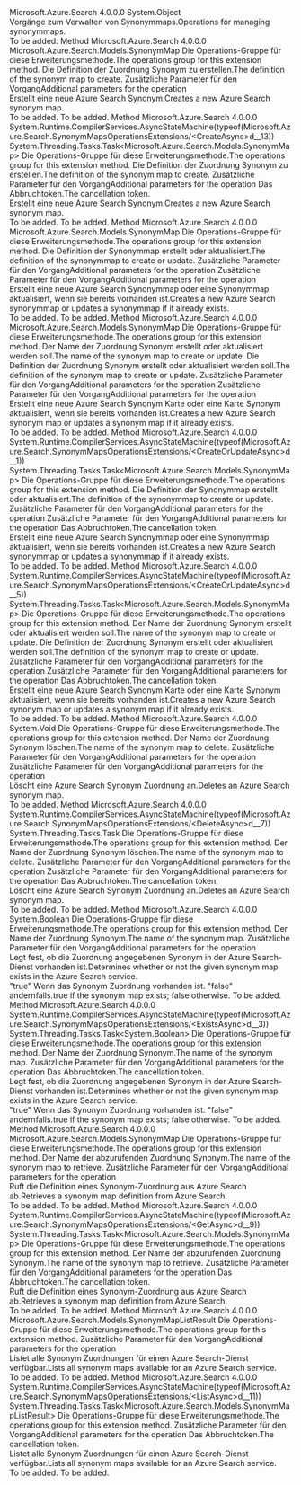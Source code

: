 <Type Name="SynonymMapsOperationsExtensions" FullName="Microsoft.Azure.Search.SynonymMapsOperationsExtensions">
  <TypeSignature Language="C#" Value="public static class SynonymMapsOperationsExtensions" />
  <TypeSignature Language="ILAsm" Value=".class public auto ansi abstract sealed beforefieldinit SynonymMapsOperationsExtensions extends System.Object" />
  <TypeSignature Language="DocId" Value="T:Microsoft.Azure.Search.SynonymMapsOperationsExtensions" />
  <TypeSignature Language="VB.NET" Value="Public Module SynonymMapsOperationsExtensions" />
  <TypeSignature Language="F#" Value="type SynonymMapsOperationsExtensions = class" />
  <AssemblyInfo>
    <AssemblyName>Microsoft.Azure.Search</AssemblyName>
    <AssemblyVersion>4.0.0.0</AssemblyVersion>
  </AssemblyInfo>
  <Base>
    <BaseTypeName>System.Object</BaseTypeName>
  </Base>
  <Interfaces />
  <Docs>
    <summary>
            <span data-ttu-id="395e2-101">Vorgänge zum Verwalten von Synonymmaps.</span><span class="sxs-lookup"><span data-stu-id="395e2-101">Operations for managing synonymmaps.</span></span> 
            </summary>
    <remarks>To be added.</remarks>
  </Docs>
  <Members>
    <Member MemberName="Create">
      <MemberSignature Language="C#" Value="public static Microsoft.Azure.Search.Models.SynonymMap Create (this Microsoft.Azure.Search.ISynonymMapsOperations operations, Microsoft.Azure.Search.Models.SynonymMap synonymMap, Microsoft.Azure.Search.Models.SearchRequestOptions searchRequestOptions = null);" />
      <MemberSignature Language="ILAsm" Value=".method public static hidebysig class Microsoft.Azure.Search.Models.SynonymMap Create(class Microsoft.Azure.Search.ISynonymMapsOperations operations, class Microsoft.Azure.Search.Models.SynonymMap synonymMap, class Microsoft.Azure.Search.Models.SearchRequestOptions searchRequestOptions) cil managed" />
      <MemberSignature Language="DocId" Value="M:Microsoft.Azure.Search.SynonymMapsOperationsExtensions.Create(Microsoft.Azure.Search.ISynonymMapsOperations,Microsoft.Azure.Search.Models.SynonymMap,Microsoft.Azure.Search.Models.SearchRequestOptions)" />
      <MemberSignature Language="F#" Value="static member Create : Microsoft.Azure.Search.ISynonymMapsOperations * Microsoft.Azure.Search.Models.SynonymMap * Microsoft.Azure.Search.Models.SearchRequestOptions -&gt; Microsoft.Azure.Search.Models.SynonymMap" Usage="Microsoft.Azure.Search.SynonymMapsOperationsExtensions.Create (operations, synonymMap, searchRequestOptions)" />
      <MemberType>Method</MemberType>
      <AssemblyInfo>
        <AssemblyName>Microsoft.Azure.Search</AssemblyName>
        <AssemblyVersion>4.0.0.0</AssemblyVersion>
      </AssemblyInfo>
      <ReturnValue>
        <ReturnType>Microsoft.Azure.Search.Models.SynonymMap</ReturnType>
      </ReturnValue>
      <Parameters>
        <Parameter Name="operations" Type="Microsoft.Azure.Search.ISynonymMapsOperations" RefType="this" />
        <Parameter Name="synonymMap" Type="Microsoft.Azure.Search.Models.SynonymMap" />
        <Parameter Name="searchRequestOptions" Type="Microsoft.Azure.Search.Models.SearchRequestOptions" />
      </Parameters>
      <Docs>
        <param name="operations">
            <span data-ttu-id="395e2-102">Die Operations-Gruppe für diese Erweiterungsmethode.</span><span class="sxs-lookup"><span data-stu-id="395e2-102">The operations group for this extension method.</span></span>
            </param>
        <param name="synonymMap">
            <span data-ttu-id="395e2-103">Die Definition der Zuordnung Synonym zu erstellen.</span><span class="sxs-lookup"><span data-stu-id="395e2-103">The definition of the synonym map to create.</span></span>
            </param>
        <param name="searchRequestOptions">
            <span data-ttu-id="395e2-104">Zusätzliche Parameter für den Vorgang</span><span class="sxs-lookup"><span data-stu-id="395e2-104">Additional parameters for the operation</span></span>
            </param>
        <summary>
            <span data-ttu-id="395e2-105">Erstellt eine neue Azure Search Synonym.</span><span class="sxs-lookup"><span data-stu-id="395e2-105">Creates a new Azure Search synonym map.</span></span>
            <see href="https://docs.microsoft.com/rest/api/searchservice/Create-Synonym-Map" /></summary>
        <returns>To be added.</returns>
        <remarks>To be added.</remarks>
      </Docs>
    </Member>
    <Member MemberName="CreateAsync">
      <MemberSignature Language="C#" Value="public static System.Threading.Tasks.Task&lt;Microsoft.Azure.Search.Models.SynonymMap&gt; CreateAsync (this Microsoft.Azure.Search.ISynonymMapsOperations operations, Microsoft.Azure.Search.Models.SynonymMap synonymMap, Microsoft.Azure.Search.Models.SearchRequestOptions searchRequestOptions = null, System.Threading.CancellationToken cancellationToken = null);" />
      <MemberSignature Language="ILAsm" Value=".method public static hidebysig class System.Threading.Tasks.Task`1&lt;class Microsoft.Azure.Search.Models.SynonymMap&gt; CreateAsync(class Microsoft.Azure.Search.ISynonymMapsOperations operations, class Microsoft.Azure.Search.Models.SynonymMap synonymMap, class Microsoft.Azure.Search.Models.SearchRequestOptions searchRequestOptions, valuetype System.Threading.CancellationToken cancellationToken) cil managed" />
      <MemberSignature Language="DocId" Value="M:Microsoft.Azure.Search.SynonymMapsOperationsExtensions.CreateAsync(Microsoft.Azure.Search.ISynonymMapsOperations,Microsoft.Azure.Search.Models.SynonymMap,Microsoft.Azure.Search.Models.SearchRequestOptions,System.Threading.CancellationToken)" />
      <MemberSignature Language="F#" Value="static member CreateAsync : Microsoft.Azure.Search.ISynonymMapsOperations * Microsoft.Azure.Search.Models.SynonymMap * Microsoft.Azure.Search.Models.SearchRequestOptions * System.Threading.CancellationToken -&gt; System.Threading.Tasks.Task&lt;Microsoft.Azure.Search.Models.SynonymMap&gt;" Usage="Microsoft.Azure.Search.SynonymMapsOperationsExtensions.CreateAsync (operations, synonymMap, searchRequestOptions, cancellationToken)" />
      <MemberType>Method</MemberType>
      <AssemblyInfo>
        <AssemblyName>Microsoft.Azure.Search</AssemblyName>
        <AssemblyVersion>4.0.0.0</AssemblyVersion>
      </AssemblyInfo>
      <Attributes>
        <Attribute>
          <AttributeName>System.Runtime.CompilerServices.AsyncStateMachine(typeof(Microsoft.Azure.Search.SynonymMapsOperationsExtensions/&lt;CreateAsync&gt;d__13))</AttributeName>
        </Attribute>
      </Attributes>
      <ReturnValue>
        <ReturnType>System.Threading.Tasks.Task&lt;Microsoft.Azure.Search.Models.SynonymMap&gt;</ReturnType>
      </ReturnValue>
      <Parameters>
        <Parameter Name="operations" Type="Microsoft.Azure.Search.ISynonymMapsOperations" RefType="this" />
        <Parameter Name="synonymMap" Type="Microsoft.Azure.Search.Models.SynonymMap" />
        <Parameter Name="searchRequestOptions" Type="Microsoft.Azure.Search.Models.SearchRequestOptions" />
        <Parameter Name="cancellationToken" Type="System.Threading.CancellationToken" />
      </Parameters>
      <Docs>
        <param name="operations">
            <span data-ttu-id="395e2-106">Die Operations-Gruppe für diese Erweiterungsmethode.</span><span class="sxs-lookup"><span data-stu-id="395e2-106">The operations group for this extension method.</span></span>
            </param>
        <param name="synonymMap">
            <span data-ttu-id="395e2-107">Die Definition der Zuordnung Synonym zu erstellen.</span><span class="sxs-lookup"><span data-stu-id="395e2-107">The definition of the synonym map to create.</span></span>
            </param>
        <param name="searchRequestOptions">
            <span data-ttu-id="395e2-108">Zusätzliche Parameter für den Vorgang</span><span class="sxs-lookup"><span data-stu-id="395e2-108">Additional parameters for the operation</span></span>
            </param>
        <param name="cancellationToken">
            <span data-ttu-id="395e2-109">Das Abbruchtoken.</span><span class="sxs-lookup"><span data-stu-id="395e2-109">The cancellation token.</span></span>
            </param>
        <summary>
            <span data-ttu-id="395e2-110">Erstellt eine neue Azure Search Synonym.</span><span class="sxs-lookup"><span data-stu-id="395e2-110">Creates a new Azure Search synonym map.</span></span>
            <see href="https://docs.microsoft.com/rest/api/searchservice/Create-Synonym-Map" /></summary>
        <returns>To be added.</returns>
        <remarks>To be added.</remarks>
      </Docs>
    </Member>
    <Member MemberName="CreateOrUpdate">
      <MemberSignature Language="C#" Value="public static Microsoft.Azure.Search.Models.SynonymMap CreateOrUpdate (this Microsoft.Azure.Search.ISynonymMapsOperations operations, Microsoft.Azure.Search.Models.SynonymMap synonymMap, Microsoft.Azure.Search.Models.SearchRequestOptions searchRequestOptions = null, Microsoft.Azure.Search.Models.AccessCondition accessCondition = null);" />
      <MemberSignature Language="ILAsm" Value=".method public static hidebysig class Microsoft.Azure.Search.Models.SynonymMap CreateOrUpdate(class Microsoft.Azure.Search.ISynonymMapsOperations operations, class Microsoft.Azure.Search.Models.SynonymMap synonymMap, class Microsoft.Azure.Search.Models.SearchRequestOptions searchRequestOptions, class Microsoft.Azure.Search.Models.AccessCondition accessCondition) cil managed" />
      <MemberSignature Language="DocId" Value="M:Microsoft.Azure.Search.SynonymMapsOperationsExtensions.CreateOrUpdate(Microsoft.Azure.Search.ISynonymMapsOperations,Microsoft.Azure.Search.Models.SynonymMap,Microsoft.Azure.Search.Models.SearchRequestOptions,Microsoft.Azure.Search.Models.AccessCondition)" />
      <MemberSignature Language="F#" Value="static member CreateOrUpdate : Microsoft.Azure.Search.ISynonymMapsOperations * Microsoft.Azure.Search.Models.SynonymMap * Microsoft.Azure.Search.Models.SearchRequestOptions * Microsoft.Azure.Search.Models.AccessCondition -&gt; Microsoft.Azure.Search.Models.SynonymMap" Usage="Microsoft.Azure.Search.SynonymMapsOperationsExtensions.CreateOrUpdate (operations, synonymMap, searchRequestOptions, accessCondition)" />
      <MemberType>Method</MemberType>
      <AssemblyInfo>
        <AssemblyName>Microsoft.Azure.Search</AssemblyName>
        <AssemblyVersion>4.0.0.0</AssemblyVersion>
      </AssemblyInfo>
      <ReturnValue>
        <ReturnType>Microsoft.Azure.Search.Models.SynonymMap</ReturnType>
      </ReturnValue>
      <Parameters>
        <Parameter Name="operations" Type="Microsoft.Azure.Search.ISynonymMapsOperations" RefType="this" />
        <Parameter Name="synonymMap" Type="Microsoft.Azure.Search.Models.SynonymMap" />
        <Parameter Name="searchRequestOptions" Type="Microsoft.Azure.Search.Models.SearchRequestOptions" />
        <Parameter Name="accessCondition" Type="Microsoft.Azure.Search.Models.AccessCondition" />
      </Parameters>
      <Docs>
        <param name="operations">
            <span data-ttu-id="395e2-111">Die Operations-Gruppe für diese Erweiterungsmethode.</span><span class="sxs-lookup"><span data-stu-id="395e2-111">The operations group for this extension method.</span></span>
            </param>
        <param name="synonymMap">
            <span data-ttu-id="395e2-112">Die Definition der Synonymmap erstellt oder aktualisiert.</span><span class="sxs-lookup"><span data-stu-id="395e2-112">The definition of the synonymmap to create or update.</span></span>
            </param>
        <param name="searchRequestOptions">
            <span data-ttu-id="395e2-113">Zusätzliche Parameter für den Vorgang</span><span class="sxs-lookup"><span data-stu-id="395e2-113">Additional parameters for the operation</span></span>
            </param>
        <param name="accessCondition">
            <span data-ttu-id="395e2-114">Zusätzliche Parameter für den Vorgang</span><span class="sxs-lookup"><span data-stu-id="395e2-114">Additional parameters for the operation</span></span>
            </param>
        <summary>
            <span data-ttu-id="395e2-115">Erstellt eine neue Azure Search Synonymmap oder eine Synonymmap aktualisiert, wenn sie bereits vorhanden ist.</span><span class="sxs-lookup"><span data-stu-id="395e2-115">Creates a new Azure Search synonymmap or updates a synonymmap if it already exists.</span></span>
            </summary>
        <returns>To be added.</returns>
        <remarks>To be added.</remarks>
      </Docs>
    </Member>
    <Member MemberName="CreateOrUpdate">
      <MemberSignature Language="C#" Value="public static Microsoft.Azure.Search.Models.SynonymMap CreateOrUpdate (this Microsoft.Azure.Search.ISynonymMapsOperations operations, string synonymMapName, Microsoft.Azure.Search.Models.SynonymMap synonymMap, Microsoft.Azure.Search.Models.SearchRequestOptions searchRequestOptions = null, Microsoft.Azure.Search.Models.AccessCondition accessCondition = null);" />
      <MemberSignature Language="ILAsm" Value=".method public static hidebysig class Microsoft.Azure.Search.Models.SynonymMap CreateOrUpdate(class Microsoft.Azure.Search.ISynonymMapsOperations operations, string synonymMapName, class Microsoft.Azure.Search.Models.SynonymMap synonymMap, class Microsoft.Azure.Search.Models.SearchRequestOptions searchRequestOptions, class Microsoft.Azure.Search.Models.AccessCondition accessCondition) cil managed" />
      <MemberSignature Language="DocId" Value="M:Microsoft.Azure.Search.SynonymMapsOperationsExtensions.CreateOrUpdate(Microsoft.Azure.Search.ISynonymMapsOperations,System.String,Microsoft.Azure.Search.Models.SynonymMap,Microsoft.Azure.Search.Models.SearchRequestOptions,Microsoft.Azure.Search.Models.AccessCondition)" />
      <MemberSignature Language="F#" Value="static member CreateOrUpdate : Microsoft.Azure.Search.ISynonymMapsOperations * string * Microsoft.Azure.Search.Models.SynonymMap * Microsoft.Azure.Search.Models.SearchRequestOptions * Microsoft.Azure.Search.Models.AccessCondition -&gt; Microsoft.Azure.Search.Models.SynonymMap" Usage="Microsoft.Azure.Search.SynonymMapsOperationsExtensions.CreateOrUpdate (operations, synonymMapName, synonymMap, searchRequestOptions, accessCondition)" />
      <MemberType>Method</MemberType>
      <AssemblyInfo>
        <AssemblyName>Microsoft.Azure.Search</AssemblyName>
        <AssemblyVersion>4.0.0.0</AssemblyVersion>
      </AssemblyInfo>
      <ReturnValue>
        <ReturnType>Microsoft.Azure.Search.Models.SynonymMap</ReturnType>
      </ReturnValue>
      <Parameters>
        <Parameter Name="operations" Type="Microsoft.Azure.Search.ISynonymMapsOperations" RefType="this" />
        <Parameter Name="synonymMapName" Type="System.String" />
        <Parameter Name="synonymMap" Type="Microsoft.Azure.Search.Models.SynonymMap" />
        <Parameter Name="searchRequestOptions" Type="Microsoft.Azure.Search.Models.SearchRequestOptions" />
        <Parameter Name="accessCondition" Type="Microsoft.Azure.Search.Models.AccessCondition" />
      </Parameters>
      <Docs>
        <param name="operations">
            <span data-ttu-id="395e2-116">Die Operations-Gruppe für diese Erweiterungsmethode.</span><span class="sxs-lookup"><span data-stu-id="395e2-116">The operations group for this extension method.</span></span>
            </param>
        <param name="synonymMapName">
            <span data-ttu-id="395e2-117">Der Name der Zuordnung Synonym erstellt oder aktualisiert werden soll.</span><span class="sxs-lookup"><span data-stu-id="395e2-117">The name of the synonym map to create or update.</span></span>
            </param>
        <param name="synonymMap">
            <span data-ttu-id="395e2-118">Die Definition der Zuordnung Synonym erstellt oder aktualisiert werden soll.</span><span class="sxs-lookup"><span data-stu-id="395e2-118">The definition of the synonym map to create or update.</span></span>
            </param>
        <param name="searchRequestOptions">
            <span data-ttu-id="395e2-119">Zusätzliche Parameter für den Vorgang</span><span class="sxs-lookup"><span data-stu-id="395e2-119">Additional parameters for the operation</span></span>
            </param>
        <param name="accessCondition">
            <span data-ttu-id="395e2-120">Zusätzliche Parameter für den Vorgang</span><span class="sxs-lookup"><span data-stu-id="395e2-120">Additional parameters for the operation</span></span>
            </param>
        <summary>
            <span data-ttu-id="395e2-121">Erstellt eine neue Azure Search Synonym Karte oder eine Karte Synonym aktualisiert, wenn sie bereits vorhanden ist.</span><span class="sxs-lookup"><span data-stu-id="395e2-121">Creates a new Azure Search synonym map or updates a synonym map if it already exists.</span></span>
            <see href="https://docs.microsoft.com/rest/api/searchservice/Update-Synonym-Map" /></summary>
        <returns>To be added.</returns>
        <remarks>To be added.</remarks>
      </Docs>
    </Member>
    <Member MemberName="CreateOrUpdateAsync">
      <MemberSignature Language="C#" Value="public static System.Threading.Tasks.Task&lt;Microsoft.Azure.Search.Models.SynonymMap&gt; CreateOrUpdateAsync (this Microsoft.Azure.Search.ISynonymMapsOperations operations, Microsoft.Azure.Search.Models.SynonymMap synonymMap, Microsoft.Azure.Search.Models.SearchRequestOptions searchRequestOptions = null, Microsoft.Azure.Search.Models.AccessCondition accessCondition = null, System.Threading.CancellationToken cancellationToken = null);" />
      <MemberSignature Language="ILAsm" Value=".method public static hidebysig class System.Threading.Tasks.Task`1&lt;class Microsoft.Azure.Search.Models.SynonymMap&gt; CreateOrUpdateAsync(class Microsoft.Azure.Search.ISynonymMapsOperations operations, class Microsoft.Azure.Search.Models.SynonymMap synonymMap, class Microsoft.Azure.Search.Models.SearchRequestOptions searchRequestOptions, class Microsoft.Azure.Search.Models.AccessCondition accessCondition, valuetype System.Threading.CancellationToken cancellationToken) cil managed" />
      <MemberSignature Language="DocId" Value="M:Microsoft.Azure.Search.SynonymMapsOperationsExtensions.CreateOrUpdateAsync(Microsoft.Azure.Search.ISynonymMapsOperations,Microsoft.Azure.Search.Models.SynonymMap,Microsoft.Azure.Search.Models.SearchRequestOptions,Microsoft.Azure.Search.Models.AccessCondition,System.Threading.CancellationToken)" />
      <MemberSignature Language="F#" Value="static member CreateOrUpdateAsync : Microsoft.Azure.Search.ISynonymMapsOperations * Microsoft.Azure.Search.Models.SynonymMap * Microsoft.Azure.Search.Models.SearchRequestOptions * Microsoft.Azure.Search.Models.AccessCondition * System.Threading.CancellationToken -&gt; System.Threading.Tasks.Task&lt;Microsoft.Azure.Search.Models.SynonymMap&gt;" Usage="Microsoft.Azure.Search.SynonymMapsOperationsExtensions.CreateOrUpdateAsync (operations, synonymMap, searchRequestOptions, accessCondition, cancellationToken)" />
      <MemberType>Method</MemberType>
      <AssemblyInfo>
        <AssemblyName>Microsoft.Azure.Search</AssemblyName>
        <AssemblyVersion>4.0.0.0</AssemblyVersion>
      </AssemblyInfo>
      <Attributes>
        <Attribute>
          <AttributeName>System.Runtime.CompilerServices.AsyncStateMachine(typeof(Microsoft.Azure.Search.SynonymMapsOperationsExtensions/&lt;CreateOrUpdateAsync&gt;d__1))</AttributeName>
        </Attribute>
      </Attributes>
      <ReturnValue>
        <ReturnType>System.Threading.Tasks.Task&lt;Microsoft.Azure.Search.Models.SynonymMap&gt;</ReturnType>
      </ReturnValue>
      <Parameters>
        <Parameter Name="operations" Type="Microsoft.Azure.Search.ISynonymMapsOperations" RefType="this" />
        <Parameter Name="synonymMap" Type="Microsoft.Azure.Search.Models.SynonymMap" />
        <Parameter Name="searchRequestOptions" Type="Microsoft.Azure.Search.Models.SearchRequestOptions" />
        <Parameter Name="accessCondition" Type="Microsoft.Azure.Search.Models.AccessCondition" />
        <Parameter Name="cancellationToken" Type="System.Threading.CancellationToken" />
      </Parameters>
      <Docs>
        <param name="operations">
            <span data-ttu-id="395e2-122">Die Operations-Gruppe für diese Erweiterungsmethode.</span><span class="sxs-lookup"><span data-stu-id="395e2-122">The operations group for this extension method.</span></span>
            </param>
        <param name="synonymMap">
            <span data-ttu-id="395e2-123">Die Definition der Synonymmap erstellt oder aktualisiert.</span><span class="sxs-lookup"><span data-stu-id="395e2-123">The definition of the synonymmap to create or update.</span></span>
            </param>
        <param name="searchRequestOptions">
            <span data-ttu-id="395e2-124">Zusätzliche Parameter für den Vorgang</span><span class="sxs-lookup"><span data-stu-id="395e2-124">Additional parameters for the operation</span></span>
            </param>
        <param name="accessCondition">
            <span data-ttu-id="395e2-125">Zusätzliche Parameter für den Vorgang</span><span class="sxs-lookup"><span data-stu-id="395e2-125">Additional parameters for the operation</span></span>
            </param>
        <param name="cancellationToken">
            <span data-ttu-id="395e2-126">Das Abbruchtoken.</span><span class="sxs-lookup"><span data-stu-id="395e2-126">The cancellation token.</span></span>
            </param>
        <summary>
            <span data-ttu-id="395e2-127">Erstellt eine neue Azure Search Synonymmap oder eine Synonymmap aktualisiert, wenn sie bereits vorhanden ist.</span><span class="sxs-lookup"><span data-stu-id="395e2-127">Creates a new Azure Search synonymmap or updates a synonymmap if it already exists.</span></span>
            </summary>
        <returns>To be added.</returns>
        <remarks>To be added.</remarks>
      </Docs>
    </Member>
    <Member MemberName="CreateOrUpdateAsync">
      <MemberSignature Language="C#" Value="public static System.Threading.Tasks.Task&lt;Microsoft.Azure.Search.Models.SynonymMap&gt; CreateOrUpdateAsync (this Microsoft.Azure.Search.ISynonymMapsOperations operations, string synonymMapName, Microsoft.Azure.Search.Models.SynonymMap synonymMap, Microsoft.Azure.Search.Models.SearchRequestOptions searchRequestOptions = null, Microsoft.Azure.Search.Models.AccessCondition accessCondition = null, System.Threading.CancellationToken cancellationToken = null);" />
      <MemberSignature Language="ILAsm" Value=".method public static hidebysig class System.Threading.Tasks.Task`1&lt;class Microsoft.Azure.Search.Models.SynonymMap&gt; CreateOrUpdateAsync(class Microsoft.Azure.Search.ISynonymMapsOperations operations, string synonymMapName, class Microsoft.Azure.Search.Models.SynonymMap synonymMap, class Microsoft.Azure.Search.Models.SearchRequestOptions searchRequestOptions, class Microsoft.Azure.Search.Models.AccessCondition accessCondition, valuetype System.Threading.CancellationToken cancellationToken) cil managed" />
      <MemberSignature Language="DocId" Value="M:Microsoft.Azure.Search.SynonymMapsOperationsExtensions.CreateOrUpdateAsync(Microsoft.Azure.Search.ISynonymMapsOperations,System.String,Microsoft.Azure.Search.Models.SynonymMap,Microsoft.Azure.Search.Models.SearchRequestOptions,Microsoft.Azure.Search.Models.AccessCondition,System.Threading.CancellationToken)" />
      <MemberSignature Language="F#" Value="static member CreateOrUpdateAsync : Microsoft.Azure.Search.ISynonymMapsOperations * string * Microsoft.Azure.Search.Models.SynonymMap * Microsoft.Azure.Search.Models.SearchRequestOptions * Microsoft.Azure.Search.Models.AccessCondition * System.Threading.CancellationToken -&gt; System.Threading.Tasks.Task&lt;Microsoft.Azure.Search.Models.SynonymMap&gt;" Usage="Microsoft.Azure.Search.SynonymMapsOperationsExtensions.CreateOrUpdateAsync (operations, synonymMapName, synonymMap, searchRequestOptions, accessCondition, cancellationToken)" />
      <MemberType>Method</MemberType>
      <AssemblyInfo>
        <AssemblyName>Microsoft.Azure.Search</AssemblyName>
        <AssemblyVersion>4.0.0.0</AssemblyVersion>
      </AssemblyInfo>
      <Attributes>
        <Attribute>
          <AttributeName>System.Runtime.CompilerServices.AsyncStateMachine(typeof(Microsoft.Azure.Search.SynonymMapsOperationsExtensions/&lt;CreateOrUpdateAsync&gt;d__5))</AttributeName>
        </Attribute>
      </Attributes>
      <ReturnValue>
        <ReturnType>System.Threading.Tasks.Task&lt;Microsoft.Azure.Search.Models.SynonymMap&gt;</ReturnType>
      </ReturnValue>
      <Parameters>
        <Parameter Name="operations" Type="Microsoft.Azure.Search.ISynonymMapsOperations" RefType="this" />
        <Parameter Name="synonymMapName" Type="System.String" />
        <Parameter Name="synonymMap" Type="Microsoft.Azure.Search.Models.SynonymMap" />
        <Parameter Name="searchRequestOptions" Type="Microsoft.Azure.Search.Models.SearchRequestOptions" />
        <Parameter Name="accessCondition" Type="Microsoft.Azure.Search.Models.AccessCondition" />
        <Parameter Name="cancellationToken" Type="System.Threading.CancellationToken" />
      </Parameters>
      <Docs>
        <param name="operations">
            <span data-ttu-id="395e2-128">Die Operations-Gruppe für diese Erweiterungsmethode.</span><span class="sxs-lookup"><span data-stu-id="395e2-128">The operations group for this extension method.</span></span>
            </param>
        <param name="synonymMapName">
            <span data-ttu-id="395e2-129">Der Name der Zuordnung Synonym erstellt oder aktualisiert werden soll.</span><span class="sxs-lookup"><span data-stu-id="395e2-129">The name of the synonym map to create or update.</span></span>
            </param>
        <param name="synonymMap">
            <span data-ttu-id="395e2-130">Die Definition der Zuordnung Synonym erstellt oder aktualisiert werden soll.</span><span class="sxs-lookup"><span data-stu-id="395e2-130">The definition of the synonym map to create or update.</span></span>
            </param>
        <param name="searchRequestOptions">
            <span data-ttu-id="395e2-131">Zusätzliche Parameter für den Vorgang</span><span class="sxs-lookup"><span data-stu-id="395e2-131">Additional parameters for the operation</span></span>
            </param>
        <param name="accessCondition">
            <span data-ttu-id="395e2-132">Zusätzliche Parameter für den Vorgang</span><span class="sxs-lookup"><span data-stu-id="395e2-132">Additional parameters for the operation</span></span>
            </param>
        <param name="cancellationToken">
            <span data-ttu-id="395e2-133">Das Abbruchtoken.</span><span class="sxs-lookup"><span data-stu-id="395e2-133">The cancellation token.</span></span>
            </param>
        <summary>
            <span data-ttu-id="395e2-134">Erstellt eine neue Azure Search Synonym Karte oder eine Karte Synonym aktualisiert, wenn sie bereits vorhanden ist.</span><span class="sxs-lookup"><span data-stu-id="395e2-134">Creates a new Azure Search synonym map or updates a synonym map if it already exists.</span></span>
            <see href="https://docs.microsoft.com/rest/api/searchservice/Update-Synonym-Map" /></summary>
        <returns>To be added.</returns>
        <remarks>To be added.</remarks>
      </Docs>
    </Member>
    <Member MemberName="Delete">
      <MemberSignature Language="C#" Value="public static void Delete (this Microsoft.Azure.Search.ISynonymMapsOperations operations, string synonymMapName, Microsoft.Azure.Search.Models.SearchRequestOptions searchRequestOptions = null, Microsoft.Azure.Search.Models.AccessCondition accessCondition = null);" />
      <MemberSignature Language="ILAsm" Value=".method public static hidebysig void Delete(class Microsoft.Azure.Search.ISynonymMapsOperations operations, string synonymMapName, class Microsoft.Azure.Search.Models.SearchRequestOptions searchRequestOptions, class Microsoft.Azure.Search.Models.AccessCondition accessCondition) cil managed" />
      <MemberSignature Language="DocId" Value="M:Microsoft.Azure.Search.SynonymMapsOperationsExtensions.Delete(Microsoft.Azure.Search.ISynonymMapsOperations,System.String,Microsoft.Azure.Search.Models.SearchRequestOptions,Microsoft.Azure.Search.Models.AccessCondition)" />
      <MemberSignature Language="F#" Value="static member Delete : Microsoft.Azure.Search.ISynonymMapsOperations * string * Microsoft.Azure.Search.Models.SearchRequestOptions * Microsoft.Azure.Search.Models.AccessCondition -&gt; unit" Usage="Microsoft.Azure.Search.SynonymMapsOperationsExtensions.Delete (operations, synonymMapName, searchRequestOptions, accessCondition)" />
      <MemberType>Method</MemberType>
      <AssemblyInfo>
        <AssemblyName>Microsoft.Azure.Search</AssemblyName>
        <AssemblyVersion>4.0.0.0</AssemblyVersion>
      </AssemblyInfo>
      <ReturnValue>
        <ReturnType>System.Void</ReturnType>
      </ReturnValue>
      <Parameters>
        <Parameter Name="operations" Type="Microsoft.Azure.Search.ISynonymMapsOperations" RefType="this" />
        <Parameter Name="synonymMapName" Type="System.String" />
        <Parameter Name="searchRequestOptions" Type="Microsoft.Azure.Search.Models.SearchRequestOptions" />
        <Parameter Name="accessCondition" Type="Microsoft.Azure.Search.Models.AccessCondition" />
      </Parameters>
      <Docs>
        <param name="operations">
            <span data-ttu-id="395e2-135">Die Operations-Gruppe für diese Erweiterungsmethode.</span><span class="sxs-lookup"><span data-stu-id="395e2-135">The operations group for this extension method.</span></span>
            </param>
        <param name="synonymMapName">
            <span data-ttu-id="395e2-136">Der Name der Zuordnung Synonym löschen.</span><span class="sxs-lookup"><span data-stu-id="395e2-136">The name of the synonym map to delete.</span></span>
            </param>
        <param name="searchRequestOptions">
            <span data-ttu-id="395e2-137">Zusätzliche Parameter für den Vorgang</span><span class="sxs-lookup"><span data-stu-id="395e2-137">Additional parameters for the operation</span></span>
            </param>
        <param name="accessCondition">
            <span data-ttu-id="395e2-138">Zusätzliche Parameter für den Vorgang</span><span class="sxs-lookup"><span data-stu-id="395e2-138">Additional parameters for the operation</span></span>
            </param>
        <summary>
            <span data-ttu-id="395e2-139">Löscht eine Azure Search Synonym Zuordnung an.</span><span class="sxs-lookup"><span data-stu-id="395e2-139">Deletes an Azure Search synonym map.</span></span>
            <see href="https://docs.microsoft.com/rest/api/searchservice/Delete-Synonym-Map" /></summary>
        <remarks>To be added.</remarks>
      </Docs>
    </Member>
    <Member MemberName="DeleteAsync">
      <MemberSignature Language="C#" Value="public static System.Threading.Tasks.Task DeleteAsync (this Microsoft.Azure.Search.ISynonymMapsOperations operations, string synonymMapName, Microsoft.Azure.Search.Models.SearchRequestOptions searchRequestOptions = null, Microsoft.Azure.Search.Models.AccessCondition accessCondition = null, System.Threading.CancellationToken cancellationToken = null);" />
      <MemberSignature Language="ILAsm" Value=".method public static hidebysig class System.Threading.Tasks.Task DeleteAsync(class Microsoft.Azure.Search.ISynonymMapsOperations operations, string synonymMapName, class Microsoft.Azure.Search.Models.SearchRequestOptions searchRequestOptions, class Microsoft.Azure.Search.Models.AccessCondition accessCondition, valuetype System.Threading.CancellationToken cancellationToken) cil managed" />
      <MemberSignature Language="DocId" Value="M:Microsoft.Azure.Search.SynonymMapsOperationsExtensions.DeleteAsync(Microsoft.Azure.Search.ISynonymMapsOperations,System.String,Microsoft.Azure.Search.Models.SearchRequestOptions,Microsoft.Azure.Search.Models.AccessCondition,System.Threading.CancellationToken)" />
      <MemberSignature Language="F#" Value="static member DeleteAsync : Microsoft.Azure.Search.ISynonymMapsOperations * string * Microsoft.Azure.Search.Models.SearchRequestOptions * Microsoft.Azure.Search.Models.AccessCondition * System.Threading.CancellationToken -&gt; System.Threading.Tasks.Task" Usage="Microsoft.Azure.Search.SynonymMapsOperationsExtensions.DeleteAsync (operations, synonymMapName, searchRequestOptions, accessCondition, cancellationToken)" />
      <MemberType>Method</MemberType>
      <AssemblyInfo>
        <AssemblyName>Microsoft.Azure.Search</AssemblyName>
        <AssemblyVersion>4.0.0.0</AssemblyVersion>
      </AssemblyInfo>
      <Attributes>
        <Attribute>
          <AttributeName>System.Runtime.CompilerServices.AsyncStateMachine(typeof(Microsoft.Azure.Search.SynonymMapsOperationsExtensions/&lt;DeleteAsync&gt;d__7))</AttributeName>
        </Attribute>
      </Attributes>
      <ReturnValue>
        <ReturnType>System.Threading.Tasks.Task</ReturnType>
      </ReturnValue>
      <Parameters>
        <Parameter Name="operations" Type="Microsoft.Azure.Search.ISynonymMapsOperations" RefType="this" />
        <Parameter Name="synonymMapName" Type="System.String" />
        <Parameter Name="searchRequestOptions" Type="Microsoft.Azure.Search.Models.SearchRequestOptions" />
        <Parameter Name="accessCondition" Type="Microsoft.Azure.Search.Models.AccessCondition" />
        <Parameter Name="cancellationToken" Type="System.Threading.CancellationToken" />
      </Parameters>
      <Docs>
        <param name="operations">
            <span data-ttu-id="395e2-140">Die Operations-Gruppe für diese Erweiterungsmethode.</span><span class="sxs-lookup"><span data-stu-id="395e2-140">The operations group for this extension method.</span></span>
            </param>
        <param name="synonymMapName">
            <span data-ttu-id="395e2-141">Der Name der Zuordnung Synonym löschen.</span><span class="sxs-lookup"><span data-stu-id="395e2-141">The name of the synonym map to delete.</span></span>
            </param>
        <param name="searchRequestOptions">
            <span data-ttu-id="395e2-142">Zusätzliche Parameter für den Vorgang</span><span class="sxs-lookup"><span data-stu-id="395e2-142">Additional parameters for the operation</span></span>
            </param>
        <param name="accessCondition">
            <span data-ttu-id="395e2-143">Zusätzliche Parameter für den Vorgang</span><span class="sxs-lookup"><span data-stu-id="395e2-143">Additional parameters for the operation</span></span>
            </param>
        <param name="cancellationToken">
            <span data-ttu-id="395e2-144">Das Abbruchtoken.</span><span class="sxs-lookup"><span data-stu-id="395e2-144">The cancellation token.</span></span>
            </param>
        <summary>
            <span data-ttu-id="395e2-145">Löscht eine Azure Search Synonym Zuordnung an.</span><span class="sxs-lookup"><span data-stu-id="395e2-145">Deletes an Azure Search synonym map.</span></span>
            <see href="https://docs.microsoft.com/rest/api/searchservice/Delete-Synonym-Map" /></summary>
        <returns>To be added.</returns>
        <remarks>To be added.</remarks>
      </Docs>
    </Member>
    <Member MemberName="Exists">
      <MemberSignature Language="C#" Value="public static bool Exists (this Microsoft.Azure.Search.ISynonymMapsOperations operations, string synonymMapName, Microsoft.Azure.Search.Models.SearchRequestOptions searchRequestOptions = null);" />
      <MemberSignature Language="ILAsm" Value=".method public static hidebysig bool Exists(class Microsoft.Azure.Search.ISynonymMapsOperations operations, string synonymMapName, class Microsoft.Azure.Search.Models.SearchRequestOptions searchRequestOptions) cil managed" />
      <MemberSignature Language="DocId" Value="M:Microsoft.Azure.Search.SynonymMapsOperationsExtensions.Exists(Microsoft.Azure.Search.ISynonymMapsOperations,System.String,Microsoft.Azure.Search.Models.SearchRequestOptions)" />
      <MemberSignature Language="F#" Value="static member Exists : Microsoft.Azure.Search.ISynonymMapsOperations * string * Microsoft.Azure.Search.Models.SearchRequestOptions -&gt; bool" Usage="Microsoft.Azure.Search.SynonymMapsOperationsExtensions.Exists (operations, synonymMapName, searchRequestOptions)" />
      <MemberType>Method</MemberType>
      <AssemblyInfo>
        <AssemblyName>Microsoft.Azure.Search</AssemblyName>
        <AssemblyVersion>4.0.0.0</AssemblyVersion>
      </AssemblyInfo>
      <ReturnValue>
        <ReturnType>System.Boolean</ReturnType>
      </ReturnValue>
      <Parameters>
        <Parameter Name="operations" Type="Microsoft.Azure.Search.ISynonymMapsOperations" RefType="this" />
        <Parameter Name="synonymMapName" Type="System.String" />
        <Parameter Name="searchRequestOptions" Type="Microsoft.Azure.Search.Models.SearchRequestOptions" />
      </Parameters>
      <Docs>
        <param name="operations">
            <span data-ttu-id="395e2-146">Die Operations-Gruppe für diese Erweiterungsmethode.</span><span class="sxs-lookup"><span data-stu-id="395e2-146">The operations group for this extension method.</span></span>
            </param>
        <param name="synonymMapName">
            <span data-ttu-id="395e2-147">Der Name der Zuordnung Synonym.</span><span class="sxs-lookup"><span data-stu-id="395e2-147">The name of the synonym map.</span></span>
            </param>
        <param name="searchRequestOptions">
            <span data-ttu-id="395e2-148">Zusätzliche Parameter für den Vorgang</span><span class="sxs-lookup"><span data-stu-id="395e2-148">Additional parameters for the operation</span></span>
            </param>
        <summary>
            <span data-ttu-id="395e2-149">Legt fest, ob die Zuordnung angegebenen Synonym in der Azure Search-Dienst vorhanden ist.</span><span class="sxs-lookup"><span data-stu-id="395e2-149">Determines whether or not the given synonym map exists in the Azure Search service.</span></span>
            </summary>
        <returns>
          <span data-ttu-id="395e2-150"><c>"true"</c> Wenn das Synonym Zuordnung vorhanden ist. <c>"false"</c> andernfalls.</span><span class="sxs-lookup"><span data-stu-id="395e2-150"><c>true</c> if the synonym map exists; <c>false</c> otherwise.</span></span>
            </returns>
        <remarks>To be added.</remarks>
      </Docs>
    </Member>
    <Member MemberName="ExistsAsync">
      <MemberSignature Language="C#" Value="public static System.Threading.Tasks.Task&lt;bool&gt; ExistsAsync (this Microsoft.Azure.Search.ISynonymMapsOperations operations, string synonymMapName, Microsoft.Azure.Search.Models.SearchRequestOptions searchRequestOptions = null, System.Threading.CancellationToken cancellationToken = null);" />
      <MemberSignature Language="ILAsm" Value=".method public static hidebysig class System.Threading.Tasks.Task`1&lt;bool&gt; ExistsAsync(class Microsoft.Azure.Search.ISynonymMapsOperations operations, string synonymMapName, class Microsoft.Azure.Search.Models.SearchRequestOptions searchRequestOptions, valuetype System.Threading.CancellationToken cancellationToken) cil managed" />
      <MemberSignature Language="DocId" Value="M:Microsoft.Azure.Search.SynonymMapsOperationsExtensions.ExistsAsync(Microsoft.Azure.Search.ISynonymMapsOperations,System.String,Microsoft.Azure.Search.Models.SearchRequestOptions,System.Threading.CancellationToken)" />
      <MemberSignature Language="F#" Value="static member ExistsAsync : Microsoft.Azure.Search.ISynonymMapsOperations * string * Microsoft.Azure.Search.Models.SearchRequestOptions * System.Threading.CancellationToken -&gt; System.Threading.Tasks.Task&lt;bool&gt;" Usage="Microsoft.Azure.Search.SynonymMapsOperationsExtensions.ExistsAsync (operations, synonymMapName, searchRequestOptions, cancellationToken)" />
      <MemberType>Method</MemberType>
      <AssemblyInfo>
        <AssemblyName>Microsoft.Azure.Search</AssemblyName>
        <AssemblyVersion>4.0.0.0</AssemblyVersion>
      </AssemblyInfo>
      <Attributes>
        <Attribute>
          <AttributeName>System.Runtime.CompilerServices.AsyncStateMachine(typeof(Microsoft.Azure.Search.SynonymMapsOperationsExtensions/&lt;ExistsAsync&gt;d__3))</AttributeName>
        </Attribute>
      </Attributes>
      <ReturnValue>
        <ReturnType>System.Threading.Tasks.Task&lt;System.Boolean&gt;</ReturnType>
      </ReturnValue>
      <Parameters>
        <Parameter Name="operations" Type="Microsoft.Azure.Search.ISynonymMapsOperations" RefType="this" />
        <Parameter Name="synonymMapName" Type="System.String" />
        <Parameter Name="searchRequestOptions" Type="Microsoft.Azure.Search.Models.SearchRequestOptions" />
        <Parameter Name="cancellationToken" Type="System.Threading.CancellationToken" />
      </Parameters>
      <Docs>
        <param name="operations">
            <span data-ttu-id="395e2-151">Die Operations-Gruppe für diese Erweiterungsmethode.</span><span class="sxs-lookup"><span data-stu-id="395e2-151">The operations group for this extension method.</span></span>
            </param>
        <param name="synonymMapName">
            <span data-ttu-id="395e2-152">Der Name der Zuordnung Synonym.</span><span class="sxs-lookup"><span data-stu-id="395e2-152">The name of the synonym map.</span></span>
            </param>
        <param name="searchRequestOptions">
            <span data-ttu-id="395e2-153">Zusätzliche Parameter für den Vorgang</span><span class="sxs-lookup"><span data-stu-id="395e2-153">Additional parameters for the operation</span></span>
            </param>
        <param name="cancellationToken">
            <span data-ttu-id="395e2-154">Das Abbruchtoken.</span><span class="sxs-lookup"><span data-stu-id="395e2-154">The cancellation token.</span></span>
            </param>
        <summary>
            <span data-ttu-id="395e2-155">Legt fest, ob die Zuordnung angegebenen Synonym in der Azure Search-Dienst vorhanden ist.</span><span class="sxs-lookup"><span data-stu-id="395e2-155">Determines whether or not the given synonym map exists in the Azure Search service.</span></span>
            </summary>
        <returns>
          <span data-ttu-id="395e2-156"><c>"true"</c> Wenn das Synonym Zuordnung vorhanden ist. <c>"false"</c> andernfalls.</span><span class="sxs-lookup"><span data-stu-id="395e2-156"><c>true</c> if the synonym map exists; <c>false</c> otherwise.</span></span>
            </returns>
        <remarks>To be added.</remarks>
      </Docs>
    </Member>
    <Member MemberName="Get">
      <MemberSignature Language="C#" Value="public static Microsoft.Azure.Search.Models.SynonymMap Get (this Microsoft.Azure.Search.ISynonymMapsOperations operations, string synonymMapName, Microsoft.Azure.Search.Models.SearchRequestOptions searchRequestOptions = null);" />
      <MemberSignature Language="ILAsm" Value=".method public static hidebysig class Microsoft.Azure.Search.Models.SynonymMap Get(class Microsoft.Azure.Search.ISynonymMapsOperations operations, string synonymMapName, class Microsoft.Azure.Search.Models.SearchRequestOptions searchRequestOptions) cil managed" />
      <MemberSignature Language="DocId" Value="M:Microsoft.Azure.Search.SynonymMapsOperationsExtensions.Get(Microsoft.Azure.Search.ISynonymMapsOperations,System.String,Microsoft.Azure.Search.Models.SearchRequestOptions)" />
      <MemberSignature Language="F#" Value="static member Get : Microsoft.Azure.Search.ISynonymMapsOperations * string * Microsoft.Azure.Search.Models.SearchRequestOptions -&gt; Microsoft.Azure.Search.Models.SynonymMap" Usage="Microsoft.Azure.Search.SynonymMapsOperationsExtensions.Get (operations, synonymMapName, searchRequestOptions)" />
      <MemberType>Method</MemberType>
      <AssemblyInfo>
        <AssemblyName>Microsoft.Azure.Search</AssemblyName>
        <AssemblyVersion>4.0.0.0</AssemblyVersion>
      </AssemblyInfo>
      <ReturnValue>
        <ReturnType>Microsoft.Azure.Search.Models.SynonymMap</ReturnType>
      </ReturnValue>
      <Parameters>
        <Parameter Name="operations" Type="Microsoft.Azure.Search.ISynonymMapsOperations" RefType="this" />
        <Parameter Name="synonymMapName" Type="System.String" />
        <Parameter Name="searchRequestOptions" Type="Microsoft.Azure.Search.Models.SearchRequestOptions" />
      </Parameters>
      <Docs>
        <param name="operations">
            <span data-ttu-id="395e2-157">Die Operations-Gruppe für diese Erweiterungsmethode.</span><span class="sxs-lookup"><span data-stu-id="395e2-157">The operations group for this extension method.</span></span>
            </param>
        <param name="synonymMapName">
            <span data-ttu-id="395e2-158">Der Name der abzurufenden Zuordnung Synonym.</span><span class="sxs-lookup"><span data-stu-id="395e2-158">The name of the synonym map to retrieve.</span></span>
            </param>
        <param name="searchRequestOptions">
            <span data-ttu-id="395e2-159">Zusätzliche Parameter für den Vorgang</span><span class="sxs-lookup"><span data-stu-id="395e2-159">Additional parameters for the operation</span></span>
            </param>
        <summary>
            <span data-ttu-id="395e2-160">Ruft die Definition eines Synonym-Zuordnung aus Azure Search ab.</span><span class="sxs-lookup"><span data-stu-id="395e2-160">Retrieves a synonym map definition from Azure Search.</span></span>
            <see href="https://docs.microsoft.com/rest/api/searchservice/Get-Synonym-Map" /></summary>
        <returns>To be added.</returns>
        <remarks>To be added.</remarks>
      </Docs>
    </Member>
    <Member MemberName="GetAsync">
      <MemberSignature Language="C#" Value="public static System.Threading.Tasks.Task&lt;Microsoft.Azure.Search.Models.SynonymMap&gt; GetAsync (this Microsoft.Azure.Search.ISynonymMapsOperations operations, string synonymMapName, Microsoft.Azure.Search.Models.SearchRequestOptions searchRequestOptions = null, System.Threading.CancellationToken cancellationToken = null);" />
      <MemberSignature Language="ILAsm" Value=".method public static hidebysig class System.Threading.Tasks.Task`1&lt;class Microsoft.Azure.Search.Models.SynonymMap&gt; GetAsync(class Microsoft.Azure.Search.ISynonymMapsOperations operations, string synonymMapName, class Microsoft.Azure.Search.Models.SearchRequestOptions searchRequestOptions, valuetype System.Threading.CancellationToken cancellationToken) cil managed" />
      <MemberSignature Language="DocId" Value="M:Microsoft.Azure.Search.SynonymMapsOperationsExtensions.GetAsync(Microsoft.Azure.Search.ISynonymMapsOperations,System.String,Microsoft.Azure.Search.Models.SearchRequestOptions,System.Threading.CancellationToken)" />
      <MemberSignature Language="F#" Value="static member GetAsync : Microsoft.Azure.Search.ISynonymMapsOperations * string * Microsoft.Azure.Search.Models.SearchRequestOptions * System.Threading.CancellationToken -&gt; System.Threading.Tasks.Task&lt;Microsoft.Azure.Search.Models.SynonymMap&gt;" Usage="Microsoft.Azure.Search.SynonymMapsOperationsExtensions.GetAsync (operations, synonymMapName, searchRequestOptions, cancellationToken)" />
      <MemberType>Method</MemberType>
      <AssemblyInfo>
        <AssemblyName>Microsoft.Azure.Search</AssemblyName>
        <AssemblyVersion>4.0.0.0</AssemblyVersion>
      </AssemblyInfo>
      <Attributes>
        <Attribute>
          <AttributeName>System.Runtime.CompilerServices.AsyncStateMachine(typeof(Microsoft.Azure.Search.SynonymMapsOperationsExtensions/&lt;GetAsync&gt;d__9))</AttributeName>
        </Attribute>
      </Attributes>
      <ReturnValue>
        <ReturnType>System.Threading.Tasks.Task&lt;Microsoft.Azure.Search.Models.SynonymMap&gt;</ReturnType>
      </ReturnValue>
      <Parameters>
        <Parameter Name="operations" Type="Microsoft.Azure.Search.ISynonymMapsOperations" RefType="this" />
        <Parameter Name="synonymMapName" Type="System.String" />
        <Parameter Name="searchRequestOptions" Type="Microsoft.Azure.Search.Models.SearchRequestOptions" />
        <Parameter Name="cancellationToken" Type="System.Threading.CancellationToken" />
      </Parameters>
      <Docs>
        <param name="operations">
            <span data-ttu-id="395e2-161">Die Operations-Gruppe für diese Erweiterungsmethode.</span><span class="sxs-lookup"><span data-stu-id="395e2-161">The operations group for this extension method.</span></span>
            </param>
        <param name="synonymMapName">
            <span data-ttu-id="395e2-162">Der Name der abzurufenden Zuordnung Synonym.</span><span class="sxs-lookup"><span data-stu-id="395e2-162">The name of the synonym map to retrieve.</span></span>
            </param>
        <param name="searchRequestOptions">
            <span data-ttu-id="395e2-163">Zusätzliche Parameter für den Vorgang</span><span class="sxs-lookup"><span data-stu-id="395e2-163">Additional parameters for the operation</span></span>
            </param>
        <param name="cancellationToken">
            <span data-ttu-id="395e2-164">Das Abbruchtoken.</span><span class="sxs-lookup"><span data-stu-id="395e2-164">The cancellation token.</span></span>
            </param>
        <summary>
            <span data-ttu-id="395e2-165">Ruft die Definition eines Synonym-Zuordnung aus Azure Search ab.</span><span class="sxs-lookup"><span data-stu-id="395e2-165">Retrieves a synonym map definition from Azure Search.</span></span>
            <see href="https://docs.microsoft.com/rest/api/searchservice/Get-Synonym-Map" /></summary>
        <returns>To be added.</returns>
        <remarks>To be added.</remarks>
      </Docs>
    </Member>
    <Member MemberName="List">
      <MemberSignature Language="C#" Value="public static Microsoft.Azure.Search.Models.SynonymMapListResult List (this Microsoft.Azure.Search.ISynonymMapsOperations operations, Microsoft.Azure.Search.Models.SearchRequestOptions searchRequestOptions = null);" />
      <MemberSignature Language="ILAsm" Value=".method public static hidebysig class Microsoft.Azure.Search.Models.SynonymMapListResult List(class Microsoft.Azure.Search.ISynonymMapsOperations operations, class Microsoft.Azure.Search.Models.SearchRequestOptions searchRequestOptions) cil managed" />
      <MemberSignature Language="DocId" Value="M:Microsoft.Azure.Search.SynonymMapsOperationsExtensions.List(Microsoft.Azure.Search.ISynonymMapsOperations,Microsoft.Azure.Search.Models.SearchRequestOptions)" />
      <MemberSignature Language="F#" Value="static member List : Microsoft.Azure.Search.ISynonymMapsOperations * Microsoft.Azure.Search.Models.SearchRequestOptions -&gt; Microsoft.Azure.Search.Models.SynonymMapListResult" Usage="Microsoft.Azure.Search.SynonymMapsOperationsExtensions.List (operations, searchRequestOptions)" />
      <MemberType>Method</MemberType>
      <AssemblyInfo>
        <AssemblyName>Microsoft.Azure.Search</AssemblyName>
        <AssemblyVersion>4.0.0.0</AssemblyVersion>
      </AssemblyInfo>
      <ReturnValue>
        <ReturnType>Microsoft.Azure.Search.Models.SynonymMapListResult</ReturnType>
      </ReturnValue>
      <Parameters>
        <Parameter Name="operations" Type="Microsoft.Azure.Search.ISynonymMapsOperations" RefType="this" />
        <Parameter Name="searchRequestOptions" Type="Microsoft.Azure.Search.Models.SearchRequestOptions" />
      </Parameters>
      <Docs>
        <param name="operations">
            <span data-ttu-id="395e2-166">Die Operations-Gruppe für diese Erweiterungsmethode.</span><span class="sxs-lookup"><span data-stu-id="395e2-166">The operations group for this extension method.</span></span>
            </param>
        <param name="searchRequestOptions">
            <span data-ttu-id="395e2-167">Zusätzliche Parameter für den Vorgang</span><span class="sxs-lookup"><span data-stu-id="395e2-167">Additional parameters for the operation</span></span>
            </param>
        <summary>
            <span data-ttu-id="395e2-168">Listet alle Synonym Zuordnungen für einen Azure Search-Dienst verfügbar.</span><span class="sxs-lookup"><span data-stu-id="395e2-168">Lists all synonym maps available for an Azure Search service.</span></span>
            <see href="https://docs.microsoft.com/rest/api/searchservice/List-Synonym-Maps" /></summary>
        <returns>To be added.</returns>
        <remarks>To be added.</remarks>
      </Docs>
    </Member>
    <Member MemberName="ListAsync">
      <MemberSignature Language="C#" Value="public static System.Threading.Tasks.Task&lt;Microsoft.Azure.Search.Models.SynonymMapListResult&gt; ListAsync (this Microsoft.Azure.Search.ISynonymMapsOperations operations, Microsoft.Azure.Search.Models.SearchRequestOptions searchRequestOptions = null, System.Threading.CancellationToken cancellationToken = null);" />
      <MemberSignature Language="ILAsm" Value=".method public static hidebysig class System.Threading.Tasks.Task`1&lt;class Microsoft.Azure.Search.Models.SynonymMapListResult&gt; ListAsync(class Microsoft.Azure.Search.ISynonymMapsOperations operations, class Microsoft.Azure.Search.Models.SearchRequestOptions searchRequestOptions, valuetype System.Threading.CancellationToken cancellationToken) cil managed" />
      <MemberSignature Language="DocId" Value="M:Microsoft.Azure.Search.SynonymMapsOperationsExtensions.ListAsync(Microsoft.Azure.Search.ISynonymMapsOperations,Microsoft.Azure.Search.Models.SearchRequestOptions,System.Threading.CancellationToken)" />
      <MemberSignature Language="F#" Value="static member ListAsync : Microsoft.Azure.Search.ISynonymMapsOperations * Microsoft.Azure.Search.Models.SearchRequestOptions * System.Threading.CancellationToken -&gt; System.Threading.Tasks.Task&lt;Microsoft.Azure.Search.Models.SynonymMapListResult&gt;" Usage="Microsoft.Azure.Search.SynonymMapsOperationsExtensions.ListAsync (operations, searchRequestOptions, cancellationToken)" />
      <MemberType>Method</MemberType>
      <AssemblyInfo>
        <AssemblyName>Microsoft.Azure.Search</AssemblyName>
        <AssemblyVersion>4.0.0.0</AssemblyVersion>
      </AssemblyInfo>
      <Attributes>
        <Attribute>
          <AttributeName>System.Runtime.CompilerServices.AsyncStateMachine(typeof(Microsoft.Azure.Search.SynonymMapsOperationsExtensions/&lt;ListAsync&gt;d__11))</AttributeName>
        </Attribute>
      </Attributes>
      <ReturnValue>
        <ReturnType>System.Threading.Tasks.Task&lt;Microsoft.Azure.Search.Models.SynonymMapListResult&gt;</ReturnType>
      </ReturnValue>
      <Parameters>
        <Parameter Name="operations" Type="Microsoft.Azure.Search.ISynonymMapsOperations" RefType="this" />
        <Parameter Name="searchRequestOptions" Type="Microsoft.Azure.Search.Models.SearchRequestOptions" />
        <Parameter Name="cancellationToken" Type="System.Threading.CancellationToken" />
      </Parameters>
      <Docs>
        <param name="operations">
            <span data-ttu-id="395e2-169">Die Operations-Gruppe für diese Erweiterungsmethode.</span><span class="sxs-lookup"><span data-stu-id="395e2-169">The operations group for this extension method.</span></span>
            </param>
        <param name="searchRequestOptions">
            <span data-ttu-id="395e2-170">Zusätzliche Parameter für den Vorgang</span><span class="sxs-lookup"><span data-stu-id="395e2-170">Additional parameters for the operation</span></span>
            </param>
        <param name="cancellationToken">
            <span data-ttu-id="395e2-171">Das Abbruchtoken.</span><span class="sxs-lookup"><span data-stu-id="395e2-171">The cancellation token.</span></span>
            </param>
        <summary>
            <span data-ttu-id="395e2-172">Listet alle Synonym Zuordnungen für einen Azure Search-Dienst verfügbar.</span><span class="sxs-lookup"><span data-stu-id="395e2-172">Lists all synonym maps available for an Azure Search service.</span></span>
            <see href="https://docs.microsoft.com/rest/api/searchservice/List-Synonym-Maps" /></summary>
        <returns>To be added.</returns>
        <remarks>To be added.</remarks>
      </Docs>
    </Member>
  </Members>
</Type>